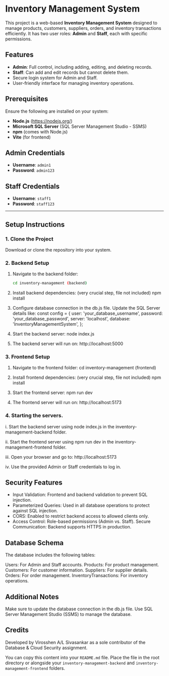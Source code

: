 # Inventory Management System

This project is a web-based **Inventory Management System** designed to manage products, customers, suppliers, orders, and inventory transactions efficiently. It has two user roles: **Admin** and **Staff**, each with specific permissions.

## Features

- **Admin**: Full control, including adding, editing, and deleting records.
- **Staff**: Can add and edit records but cannot delete them.
- Secure login system for Admin and Staff.
- User-friendly interface for managing inventory operations.

## Prerequisites

Ensure the following are installed on your system:

- **Node.js** (https://nodejs.org/)
- **Microsoft SQL Server** (SQL Server Management Studio - SSMS)
- **npm** (comes with Node.js)
- **Vite** (for frontend)

## Admin Credentials
- **Username**: `admin1`
- **Password**: `admin123`

## Staff Credentials
- **Username**: `staff1`
- **Password**: `staff123`

---

## Setup Instructions

### 1. Clone the Project
Download or clone the repository into your system.

### 2. Backend Setup

1. Navigate to the backend folder:
   ```bash
   cd inventory-management (backend)

2. Install backend dependencies: (very crucial step, file not included)
    npm install

3. Configure database connection in the db.js file. Update the SQL Server details like:
    const config = {
    user: 'your_database_username',
    password: 'your_database_password',
    server: 'localhost',
    database: 'InventoryManagementSystem',
};

4. Start the backend server:
    node index.js

5. The backend server will run on:
    http://localhost:5000
    
### 3. Frontend Setup

1. Navigate to the frontend folder:
    cd inventory-management (frontend)

2. Install frontend dependencies: (very crucial step, file not included)
    npm install

3. Start the frontend server:
    npm run dev

4. The frontend server will run on:
    http://localhost:5173
    
### 4. Starting the servers.

   i.  Start the backend server using node index.js in the inventory-management-backend folder.

   ii. Start the frontend server using npm run dev in the inventory-management-frontend folder.

   iii. Open your browser and go to: http://localhost:5173

   iv. Use the provided Admin or Staff credentials to log in.

## Security Features

- Input Validation: Frontend and backend validation to prevent SQL injection.
- Parameterized Queries: Used in all database operations to protect against SQL injection.
- CORS: Enabled to restrict backend access to allowed clients only.
- Access Control: Role-based permissions (Admin vs. Staff).
Secure Communication: Backend supports HTTPS in production.

## Database Schema

The database includes the following tables:

Users: For Admin and Staff accounts.
Products: For product management.
Customers: For customer information.
Suppliers: For supplier details.
Orders: For order management.
InventoryTransactions: For inventory operations.

## Additional Notes

Make sure to update the database connection in the db.js file.
Use SQL Server Management Studio (SSMS) to manage the database.
   
## Credits

Developed by Virosshen A/L Sivasankar as a sole contributor of the Database & Cloud Security assignment.

You can copy this content into your `README.md` file. Place the file in the root directory or alongside your `inventory-management-backend` and `inventory-management-frontend` folders.
